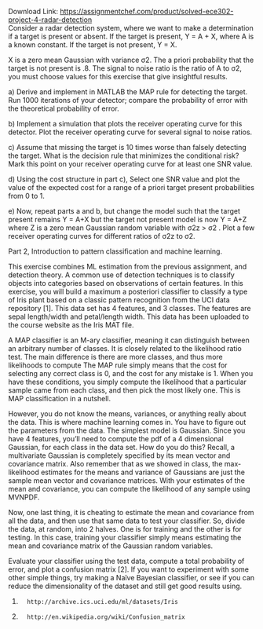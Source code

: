Download Link: https://assignmentchef.com/product/solved-ece302-project-4-radar-detection
<br>
Consider a radar detection system, where we want to make a determination if a target is present or absent. If the target is present, Y = A + X, where A is a known constant. If the target is not present, Y = X.

X is a zero mean Gaussian with variance σ2. The a priori probability that the target is not present is .8. The signal to noise ratio is the ratio of A to σ2, you must choose values for this exercise that give insightful results.

a)       Derive and implement in MATLAB the MAP rule for detecting the target. Run 1000 iterations of your detector; compare the probability of error with the theoretical probability of error.

b)      Implement a simulation that plots the receiver operating curve for this detector. Plot the receiver operating curve for several signal to noise ratios.

c)       Assume that missing the target is 10 times worse than falsely detecting the target. What is the decision rule that minimizes the conditional risk? Mark this point on your receiver operating curve for at least one SNR value.

d)      Using the cost structure in part c), Select one SNR value and plot the value of the expected cost for a range of a priori target present probabilities from 0 to 1.

e)      Now, repeat parts a and b, but change the model such that the target present remains Y = A+X but the target not present model is now Y = A+Z where Z is a zero mean Gaussian random variable with σ2z &gt; σ2  . Plot a few receiver operating curves for different ratios of σ2z to  σ2.

Part 2, Introduction to pattern classification and machine learning.

This exercise combines ML estimation from the previous assignment, and detection theory. A common use of detection techniques is to classify objects into categories based on observations of certain features. In this exercise, you will build a maximum a posteriori classifier to classify a type of Iris plant based on a classic pattern recognition from the UCI data repository [1]. This data set has 4 features, and 3 classes. The features are sepal length/width and petal/length width. This data has been uploaded to the course website as the Iris MAT file.

A MAP classifier is an M-ary  classifier, meaning it can distinguish between an arbitrary number of classes. It is closely related to the likelihood ratio test. The main difference is there are more classes, and thus more likelihoods to compute The MAP rule simply means that the cost for selecting any correct class is 0, and the cost for any mistake is 1. When you have these conditions, you simply compute the likelihood that a particular sample came from each class, and then pick the most likely one.  This is MAP classification in a nutshell.

However, you do not know the means, variances, or anything really about the data. This is where machine learning comes in. You have to figure out the parameters from the data. The simplest model is Gaussian. Since you have 4 features, you’ll need to compute the pdf of a 4 dimensional Gaussian, for each class in the data set. How do you do this? Recall, a multivariate Gaussian is completely specified by its mean vector and covariance matrix. Also remember that as we showed in class, the max-likelihood estimates for the means and variance of Gaussians are just the sample mean vector and covariance matrices. With your estimates of the mean and covariance, you can compute the likelihood of any sample using MVNPDF.

Now, one last thing, it is cheating to estimate the mean and covariance from all the data, and then use that same data to test your classifier. So, divide the data, at random, into 2 halves. One is for training and the other is for testing. In this case, training your classifier simply means estimating the mean and covariance matrix of the Gaussian random variables.

Evaluate your classifier using the test data, compute a total probability of error, and plot a confusion matrix [2].  If you want to experiment with some other simple things, try making a Naïve Bayesian classifier, or see if you can reduce the dimensionality of the dataset and still get good results using.

1.       http://archive.ics.uci.edu/ml/datasets/Iris

2.       http://en.wikipedia.org/wiki/Confusion_matrix